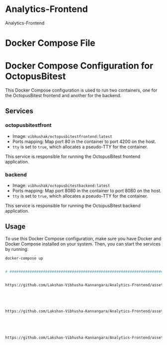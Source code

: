 # Analytics-Frontend
Analytics-Frontend

# Docker Compose File

# #############################################################################

# Docker Compose Configuration for OctopusBitest

This Docker Compose configuration is used to run two containers, one for the OctopusBitest frontend and another for the backend.

## Services

### octopusbitestfront

- Image: `vibhushak/octopusbitestfrontend:latest`
- Ports mapping: Map port 80 in the container to port 4200 on the host.
- `tty` is set to `true`, which allocates a pseudo-TTY for the container.

This service is responsible for running the OctopusBitest frontend application.

### backend

- Image: `vibhushak/octopusbitestbackend:latest`
- Ports mapping: Map port 8080 in the container to port 8080 on the host.
- `tty` is set to `true`, which allocates a pseudo-TTY for the container.

This service is responsible for running the OctopusBitest backend application.

## Usage

To use this Docker Compose configuration, make sure you have Docker and Docker Compose installed on your system. Then, you can start the services by running:

```bash
docker-compose up


# #############################################################################


https://github.com/Lakshan-Vibhusha-Kannangara/Analytics-Frontend/assets/77208138/5582b17c-c884-42a8-b761-3745befbe497





https://github.com/Lakshan-Vibhusha-Kannangara/Analytics-Frontend/assets/77208138/ba12f928-b253-4986-8d6f-119e9fe4619d





https://github.com/Lakshan-Vibhusha-Kannangara/Analytics-Frontend/assets/77208138/99fe03e3-8798-4c79-b0fa-4079e7bd020a

